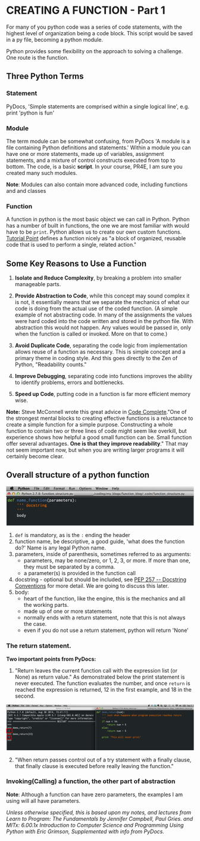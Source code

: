 
# CREATING A FUNCTION - Part 1
For many of you python code was a series of code statements, with the highest level of organization being a code block. This script would be saved in a py file, becoming a python module.

Python provides some flexibility on the approach to solving a challenge. One route is the function.

## Three Python Terms

### Statement
PyDocs, 'Simple statements are comprised within a single logical line', e.g. print 'python is fun'

### Module
The term module can be somewhat confusing, from PyDocs 'A module is a file containing Python definitions and statements.' Within a module you can have one or more statements, made up of variables, assignment statements, and a mixture of control constructs executed from top to bottom. The code, is a basic **script**. In your course, PR4E, I am sure you created many such modules. 

**Note**: Modules can also contain more advanced code, including functions and and classes

### Function
A function in python is the most basic object we can call in Python. Python has a number of built in functions, the one we are most familiar with would have to be `print`. Python allows us to create our own custom functions. [Tutorial Point](http://www.tutorialspoint.com/python/python_functions.htm) defines a function nicely as "a block of organized, reusable code that is used to perform a single, related action."

## Some Key Reasons to Use a Function
1. **Isolate and Reduce Complexity**, by breaking a problem into smaller manageable parts.

2. **Provide Abstraction to Code**, while this concept may sound complex it is not, it essentially means that we separate the mechanics of what our code is doing from the actual use of the coded function. (A simple example of not abstracting code. In many of the assignments the values were hard coded into the code written and stored in the python file. With abstraction this would not happen. Any values would be passed in, only when the function is called or invoked. More on that to come.)

3. **Avoid Duplicate Code**, separating the code logic from implementation allows reuse of a function as necessary. This is simple concept and a primary theme in coding style. And this goes directly to the Zen of Python, "Readability counts."

4. **Improve Debugging**, separating code into functions improves the ability to identify problems, errors and bottlenecks.

5. **Speed up Code**, putting code in a function is far more efficient memory wise.

**Note:** Steve McConnell wrote this great advice in <u>Code Complete</u>."One of the strongest mental blocks to creating effective functions is a reluctance to create a simple function for a simple purpose. Constructing a whole function to contain two or three lines of code might seem like overkill, but experience shows how helpful a good small function can be. Small function offer several advantages. **One is that they improve readability**." That may not seem important now, but when you are writing larger programs it will certainly become clear.

## Overall structure of a python function

![def_name_function](https://raw.githubusercontent.com/diek/function_blog/master/_images/function_structure.png)

1. `def` is mandatory, as is the `:` ending the header
2. function name, be descriptive, a good guide, 'what does the function do?' Name is any legal Python name.
3. parameters, inside of parenthesis, sometimes referred to as arguments:
	- parameters, may be none/zero, or 1, 2, 3, or more. If more than one, they must be separated by a comma.
    - a parameter(s) is provided in the function call
4. docstring - optional but should be included, see [PEP 257 -- Docstring Conventions](http://legacy.python.org/dev/peps/pep-0257/) for more detail. We are going to discuss this later. 
5. body:
	- heart of the function, like the engine, this is the mechanics and all the working parts.
	- made up of one or more statements
	- normally ends with a return statement, note that this is not always the case.
	- even if you do not use a return statement, python will return 'None'

### The return statement.


**Two important points from PyDocs:**

1. "Return leaves the current function call with the expression list (or None) as return value." As demonstrated below the print statement is never executed. The function evaluates the number, and once `return` is reached the expression is returned, 12 in the first example, and 18 in the second.

![main_sublime_text_3_screen](https://raw.githubusercontent.com/diek/function_blog/master/_images/demo_return.png) 

2. "When return passes control out of a try statement with a finally clause, that finally clause is executed before really leaving the function."

### Invoking(Calling) a function, the other part of abstraction
**Note**: Although a function can have zero parameters, the examples I am using will all have parameters. 




*Unless otherwise specified, this is based upon my notes, and lectures from Learn to Program: The Fundamentals by Jennifer Campbell, Paul Gries. and MITx: 6.00.1x Introduction to Computer Science and Programming Using Python with Eric Grimson, Supplemented with info from PyDocs.*